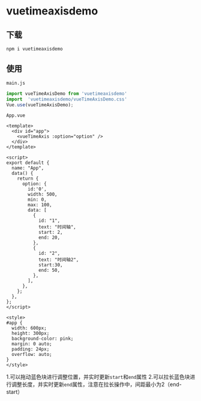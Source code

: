 # vuetimeaxisdemo

## 下载
```shell
npm i vuetimeaxisdemo
```

## 使用

`main.js`

```js
import vueTimeAxisDemo from 'vuetimeaxisdemo'
import  'vuetimeaxisdemo/vueTimeAxisDemo.css'
Vue.use(vueTimeAxisDemo);
```

`App.vue`

```vue
<template>
  <div id="app">
    <vueTimeAxis :option="option" />
  </div>
</template>

<script>
export default {
  name: "App",
  data() {
    return {
      option: {
        id:'0',
        width: 500,
        min: 0,
        max: 100,
        data: [
          {
            id: "1",
            text: "时间轴",
            start: 2,
            end: 20,
          },
          {
            id: "2",
            text: "时间轴2",
            start:30,
            end: 50,
          },
        ],
      },
    };
  },
};
</script>

<style>
#app {
  width: 600px;
  height: 300px;
  background-color: pink;
  margin: 0 auto;
  padding: 24px;
  overflow: auto;
}
</style>
```
1.可以拖动蓝色块进行调整位置，并实时更新`start`和`end`属性
2.可以拉长蓝色块进行调整长度，并实时更新`end`属性，注意在拉长操作中，间距最小为2（end-start）
